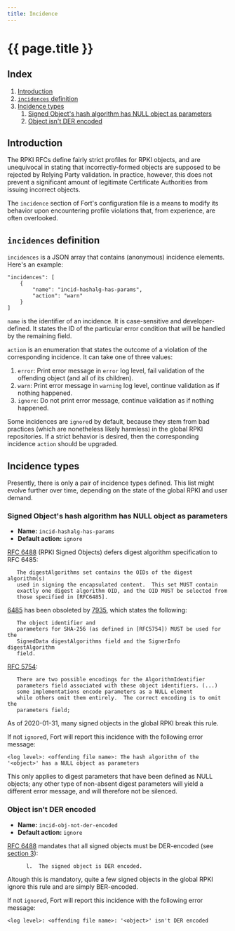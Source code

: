 ```yaml
---
title: Incidence
---
```

 
# {{ page.title }} 

## Index

1. [Introduction](#introduction)
2. [`incidences` definition](#incidences-definition)
3. [Incidence types](#incidence-types)
	1. [Signed Object's hash algorithm has NULL object as parameters](#signed-objects-hash-algorithm-has-null-object-as-parameters)
	2. [Object isn't DER encoded](#object-isnt-der-encoded)

## Introduction

The RPKI RFCs define fairly strict profiles for RPKI objects, and are unequivocal in stating that incorrectly-formed objects are supposed to be rejected by Relying Party validation. In practice, however, this does not prevent a significant amount of legitimate Certificate Authorities from issuing incorrect objects.

The `incidence` section of Fort's configuration file is a means to modify its behavior upon encountering profile violations that, from experience, are often overlooked.

## `incidences` definition

`incidences` is a JSON array that contains (anonymous) incidence elements. Here's an example:

```
"incidences": [
	{
		"name": "incid-hashalg-has-params",
		"action": "warn"
	}
]
```

`name` is the identifier of an incidence. It is case-sensitive and developer-defined. It states the ID of the particular error condition that will be handled by the remaining field.

`action` is an enumeration that states the outcome of a violation of the corresponding incidence. It can take one of three values:

1. `error`: Print error message in `error` log level, fail validation of the offending object (and all of its children).
2. `warn`: Print error message in `warning` log level, continue validation as if nothing happened.
3. `ignore`: Do not print error message, continue validation as if nothing happened.

Some incidences are `ignore`d by default, because they stem from bad practices (which are nonetheless likely harmless) in the global RPKI repositories. If a strict behavior is desired, then the corresponding incidence `action` should be upgraded.

## Incidence types

Presently, there is only a pair of incidence types defined. This list might evolve further over time, depending on the state of the global RPKI and user demand.

### Signed Object's hash algorithm has NULL object as parameters

- **Name:** `incid-hashalg-has-params`
- **Default action:** `ignore`

[RFC 6488](https://tools.ietf.org/html/rfc6488) (RPKI Signed Objects) defers digest algorithm specification to RFC 6485:

```
   The digestAlgorithms set contains the OIDs of the digest algorithm(s)
   used in signing the encapsulated content.  This set MUST contain
   exactly one digest algorithm OID, and the OID MUST be selected from
   those specified in [RFC6485].
```

[6485](https://tools.ietf.org/html/rfc6485) has been obsoleted by [7935](https://tools.ietf.org/html/rfc7935), which states the following:

```
   The object identifier and
   parameters for SHA-256 (as defined in [RFC5754]) MUST be used for the
   SignedData digestAlgorithms field and the SignerInfo digestAlgorithm
   field.
```

[RFC 5754](https://tools.ietf.org/html/rfc5754):

```
   There are two possible encodings for the AlgorithmIdentifier
   parameters field associated with these object identifiers. (...)
   some implementations encode parameters as a NULL element
   while others omit them entirely.  The correct encoding is to omit the
   parameters field;
```

As of 2020-01-31, many signed objects in the global RPKI break this rule.

If not `ignore`d, Fort will report this incidence with the following error message:

```
<log level>: <offending file name>: The hash algorithm of the '<object>' has a NULL object as parameters
```

This only applies to digest parameters that have been defined as NULL objects; any other type of non-absent digest parameters will yield a different error message, and will therefore not be silenced.

### Object isn't DER encoded

- **Name:** `incid-obj-not-der-encoded`
- **Default action:** `ignore`


[RFC 6488](https://tools.ietf.org/html/rfc6488) mandates that all signed objects must be DER-encoded (see [section 3](https://tools.ietf.org/html/rfc6488#section-3)):

```
      l.  The signed object is DER encoded.
```

Altough this is mandatory, quite a few signed objects in the global RPKI ignore this rule and are simply BER-encoded.

If not `ignore`d, Fort will report this incidence with the following error message:

```
<log level>: <offending file name>: '<object>' isn't DER encoded
```
